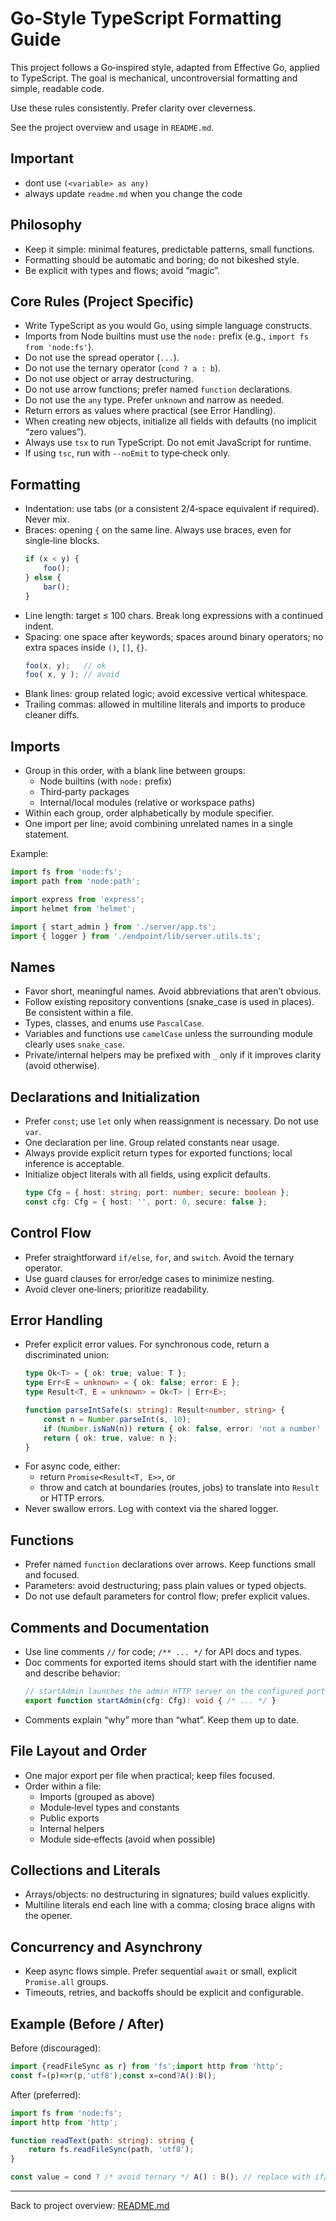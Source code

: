 # Go‑Style TypeScript Formatting Guide

This project follows a Go‑inspired style, adapted from Effective Go, applied to TypeScript.
The goal is mechanical, uncontroversial formatting and simple, readable code.

Use these rules consistently. Prefer clarity over cleverness.

See the project overview and usage in `README.md`.

## Important
- dont use `(<variable> as any)`
- always update `readme.md` when you change the code

## Philosophy

- Keep it simple: minimal features, predictable patterns, small functions.
- Formatting should be automatic and boring; do not bikeshed style.
- Be explicit with types and flows; avoid “magic”.

## Core Rules (Project Specific)

- Write TypeScript as you would Go, using simple language constructs.
- Imports from Node builtins must use the `node:` prefix (e.g., `import fs from 'node:fs'`).
- Do not use the spread operator (`...`).
- Do not use the ternary operator (`cond ? a : b`).
- Do not use object or array destructuring.
- Do not use arrow functions; prefer named `function` declarations.
- Do not use the `any` type. Prefer `unknown` and narrow as needed.
- Return errors as values where practical (see Error Handling).
- When creating new objects, initialize all fields with defaults (no implicit “zero values”).
- Always use `tsx` to run TypeScript. Do not emit JavaScript for runtime.
- If using `tsc`, run with `--noEmit` to type‑check only.

## Formatting

- Indentation: use tabs (or a consistent 2/4‑space equivalent if required). Never mix.
- Braces: opening `{` on the same line. Always use braces, even for single‑line blocks.
  ```ts
  if (x < y) {
      foo();
  } else {
      bar();
  }
  ```
- Line length: target ≤ 100 chars. Break long expressions with a continued indent.
- Spacing: one space after keywords; spaces around binary operators; no extra spaces inside `()`, `[]`, `{}`.
  ```ts
  foo(x, y);   // ok
  foo( x, y ); // avoid
  ```
- Blank lines: group related logic; avoid excessive vertical whitespace.
- Trailing commas: allowed in multiline literals and imports to produce cleaner diffs.

## Imports

- Group in this order, with a blank line between groups:
  - Node builtins (with `node:` prefix)
  - Third‑party packages
  - Internal/local modules (relative or workspace paths)
- Within each group, order alphabetically by module specifier.
- One import per line; avoid combining unrelated names in a single statement.

Example:
```ts
import fs from 'node:fs';
import path from 'node:path';

import express from 'express';
import helmet from 'helmet';

import { start_admin } from './server/app.ts';
import { logger } from './endpoint/lib/server.utils.ts';
```

## Names

- Favor short, meaningful names. Avoid abbreviations that aren’t obvious.
- Follow existing repository conventions (snake_case is used in places). Be consistent within a file.
- Types, classes, and enums use `PascalCase`.
- Variables and functions use `camelCase` unless the surrounding module clearly uses `snake_case`.
- Private/internal helpers may be prefixed with `_` only if it improves clarity (avoid otherwise).

## Declarations and Initialization

- Prefer `const`; use `let` only when reassignment is necessary. Do not use `var`.
- One declaration per line. Group related constants near usage.
- Always provide explicit return types for exported functions; local inference is acceptable.
- Initialize object literals with all fields, using explicit defaults.
  ```ts
  type Cfg = { host: string; port: number; secure: boolean };
  const cfg: Cfg = { host: '', port: 0, secure: false };
  ```

## Control Flow

- Prefer straightforward `if/else`, `for`, and `switch`. Avoid the ternary operator.
- Use guard clauses for error/edge cases to minimize nesting.
- Avoid clever one‑liners; prioritize readability.

## Error Handling

- Prefer explicit error values. For synchronous code, return a discriminated union:
  ```ts
  type Ok<T> = { ok: true; value: T };
  type Err<E = unknown> = { ok: false; error: E };
  type Result<T, E = unknown> = Ok<T> | Err<E>;

  function parseIntSafe(s: string): Result<number, string> {
      const n = Number.parseInt(s, 10);
      if (Number.isNaN(n)) return { ok: false, error: 'not a number' };
      return { ok: true, value: n };
  }
  ```
- For async code, either:
  - return `Promise<Result<T, E>>`, or
  - throw and catch at boundaries (routes, jobs) to translate into `Result` or HTTP errors.
- Never swallow errors. Log with context via the shared logger.

## Functions

- Prefer named `function` declarations over arrows. Keep functions small and focused.
- Parameters: avoid destructuring; pass plain values or typed objects.
- Do not use default parameters for control flow; prefer explicit values.

## Comments and Documentation

- Use line comments `//` for code; `/** ... */` for API docs and types.
- Doc comments for exported items should start with the identifier name and describe behavior:
  ```ts
  // startAdmin launches the admin HTTP server on the configured port.
  export function startAdmin(cfg: Cfg): void { /* ... */ }
  ```
- Comments explain “why” more than “what”. Keep them up to date.

## File Layout and Order

- One major export per file when practical; keep files focused.
- Order within a file:
  - Imports (grouped as above)
  - Module‑level types and constants
  - Public exports
  - Internal helpers
  - Module side‑effects (avoid when possible)

## Collections and Literals

- Arrays/objects: no destructuring in signatures; build values explicitly.
- Multiline literals end each line with a comma; closing brace aligns with the opener.

## Concurrency and Asynchrony

- Keep async flows simple. Prefer sequential `await` or small, explicit `Promise.all` groups.
- Timeouts, retries, and backoffs should be explicit and configurable.

## Example (Before / After)

Before (discouraged):
```ts
import {readFileSync as r} from 'fs';import http from 'http';
const f=(p)=>r(p,'utf8');const x=cond?A():B();
``` 

After (preferred):
```ts
import fs from 'node:fs';
import http from 'http';

function readText(path: string): string {
    return fs.readFileSync(path, 'utf8');
}

const value = cond ? /* avoid ternary */ A() : B(); // replace with if/else in real code
```

---

Back to project overview: [README.md](README.md)

